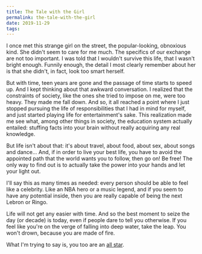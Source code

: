 ```yaml
---
title: The Tale with the Girl
permalink: the-tale-with-the-girl
date: 2019-11-29
tags:
---
```




I once met this strange girl on the street, the popular-looking, obnoxious kind. She didn't seem to care for me much. The specifics of our exchange are not too important. I was told that I wouldn't survive this life, that I wasn't bright enough. Funnily enough, the detail I most clearly remember about her is that she didn't, in fact, look too smart herself.

But with time, teen years are gone and the passage of time starts to speed up. And I kept thinking about that awkward conversation. I realized that the constraints of society, like the ones she tried to impose on me, were too heavy. They made me fall down. And so, it all reached a point where I just stopped pursuing the life of responsibilities that I had in mind for myself, and just started playing life for entertainment's sake. This realization made me see what, among other things in society, the education system actually entailed: stuffing facts into your brain without really acquiring any real knowledge.

But life isn't about that: it's about travel, about food, about sex, about songs and dance... And, if in order to live your best life, you have to avoid the appointed path that the world wants you to follow, then go on! Be free! The only way to find out is to actually take the power into your hands and let your light out.

I'll say this as many times as needed: every person should be able to feel like a celebrity. Like an NBA hero or a music legend, and if you seem to have any potential inside, then you are really capable of being the next Lebron or Ringo.

Life will not get any easier with time. And so the best moment to seize the day (or decade) is today, even if people dare to tell you otherwise. If you feel like you're on the verge of falling into deep water, take the leap. You won't drown, because you are made of fire.

What I'm trying to say is, you too are an [all star](https://www.youtube.com/watch?v=L_jWHffIx5E).